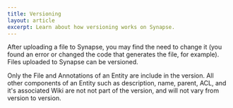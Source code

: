 ```yaml
---
title: Versioning
layout: article
excerpt: Learn about how versioning works on Synapse.
---
```


After uploading a file to Synapse, you may find the need to change it (you found an error or changed the code that generates the file, for example). Files uploaded to Synapse can be versioned. 

Only the File and Annotations of an Entity are include in the version. All other components of an Entity such as description, name, parent, ACL, and it's associated Wiki are not not part of the version, and will not vary from version to version.
